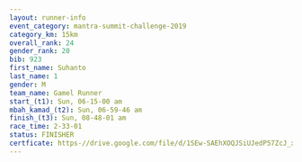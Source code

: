 ```yaml
---
layout: runner-info 
event_category: mantra-summit-challenge-2019 
category_km: 15km 
overall_rank: 24
gender_rank: 20
bib: 923
first_name: Suhanto
last_name: 1
gender: M
team_name: Gamel Runner
start_(t1): Sun, 06-15-00 am
mbah_kamad_(t2): Sun, 06-59-46 am
finish_(t3): Sun, 08-48-01 am
race_time: 2-33-01
status: FINISHER
certficate: https-//drive.google.com/file/d/1SEw-SAEhXOQJSiUJedP57ZcJ_xZIxQqb/view?usp=sharing
---
```

